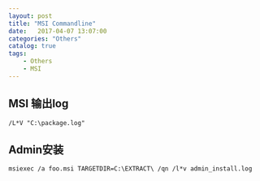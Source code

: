 ```yaml
---
layout: post
title: "MSI Commandline"
date:   2017-04-07 13:07:00 
categories: "Others"
catalog: true
tags: 
    - Others
    - MSI
---
```




## MSI 输出log

    /L*V "C:\package.log"
    
## Admin安装

    msiexec /a foo.msi TARGETDIR=C:\EXTRACT\ /qn /l*v admin_install.log
